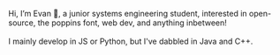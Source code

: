 Hi, I’m Evan 🙌, a junior systems engineering student, interested in open-source, the poppins font, web dev, and anything inbetween!
<br>
<br>
I mainly develop in JS or Python, but I've dabbled in Java and C++.
<br>
<br>

<!--
- 💞️ I’m looking to collaborate on ...
- 📫 How to reach me ...
-->
<!---
eevanwong/eevanwong is a ✨ special ✨ repository because its `README.md` (this file) appears on your GitHub profile.
You can click the Preview link to take a look at your changes.
--->
